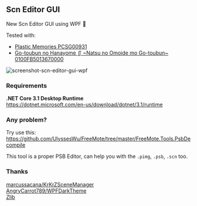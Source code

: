 
## Scn Editor GUI

New Scn Editor GUI using WPF 🎉

Tested with:  
* [Plastic Memories PCSG00931](https://vndb.org/v19441)  
* [Go-toubun no Hanayome ∬ \~Natsu no Omoide mo Go-toubun\~ 0100FB5013670000](https://vndb.org/v29889)  

![screenshot-scn-editor-gui-wpf](https://user-images.githubusercontent.com/88515571/164986029-592b9d0d-2363-4e5b-80de-6fdeb937fe0f.png)

### Requirements

**.NET Core 3.1 Desktop Runtime**  
https://dotnet.microsoft.com/en-us/download/dotnet/3.1/runtime

### Any problem?
Try use this: https://github.com/UlyssesWu/FreeMote/tree/master/FreeMote.Tools.PsbDecompile

This tool is a proper PSB Editor, can help you with the `.pimg`, `.psb`, `.scn` too.

### Thanks

[marcussacana/KrKrZSceneManager](https://github.com/marcussacana/KrKrZSceneManager)  
[AngryCarrot789/WPFDarkTheme](https://github.com/AngryCarrot789/WPFDarkTheme)  
[Zlib](https://raw.githubusercontent.com/hiroshiyuri/scn-editor-gui/main/KrKrSceneManager/Zlib/license.txt)
